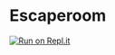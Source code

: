 # Escaperoom
[![Run on Repl.it](https://repl.it/badge/github/njbizzle/EscapeRoom)](https://repl.it/github/njbizzle/EscapeRoom)
